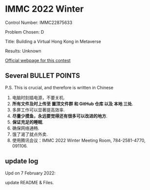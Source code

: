 # IMMC 2022 Winter

Control Number: IMMC22875633

Problem Chosen: D

Title: Building a Virtual Hong Kong in Metaverse

Results: Unknown

[Official webpage for this contest](http://istem.info/web/news_detail.php?id=278)

## Several **BULLET POINTS**

P.S. This is crucial, and therefore is written in Chinese

1. 电脑时刻插电源，不要关机.
2. **所有文件及时上传至 置顶文件群 和 GitHub 仓库 以及 本地 三处**.
3. 多屏工作可以显著提高效率.
4. **尽量少摸鱼，永远要觉得还有很多可以改进的地方**.
5. **保证充足的睡眠**.
6. 确保网络通畅.
7. 饿了渴了就点外卖.
8. 使用腾讯会议：IMMC 2022 Winter Meeting Room, 784-2581-4770, 091106.

## update log

Upd on 7 February 2022:

update README & Files.
